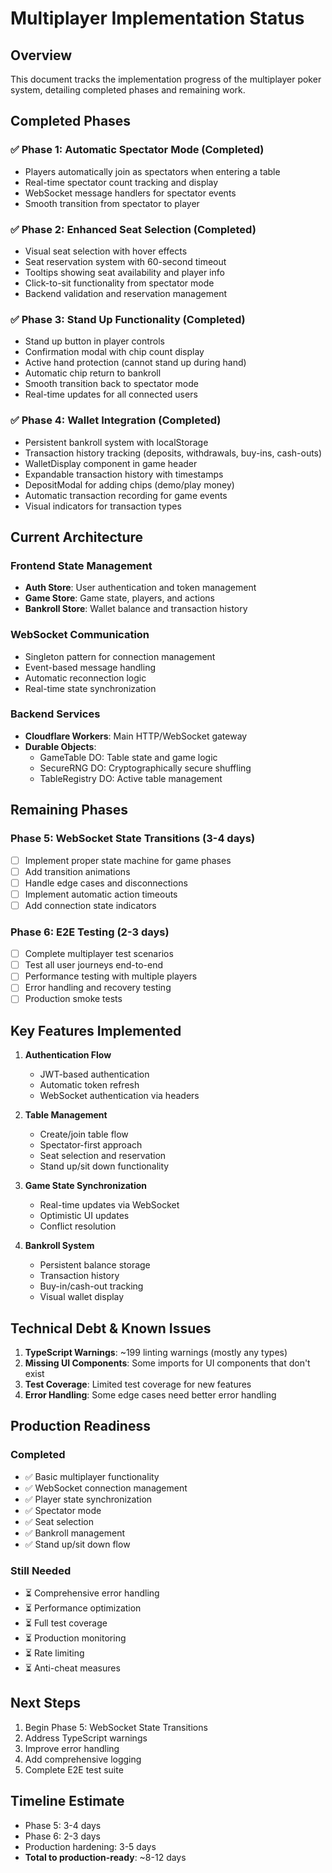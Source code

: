 # Multiplayer Implementation Status

## Overview
This document tracks the implementation progress of the multiplayer poker system, detailing completed phases and remaining work.

## Completed Phases

### ✅ Phase 1: Automatic Spectator Mode (Completed)
- Players automatically join as spectators when entering a table
- Real-time spectator count tracking and display
- WebSocket message handlers for spectator events
- Smooth transition from spectator to player

### ✅ Phase 2: Enhanced Seat Selection (Completed)
- Visual seat selection with hover effects
- Seat reservation system with 60-second timeout
- Tooltips showing seat availability and player info
- Click-to-sit functionality from spectator mode
- Backend validation and reservation management

### ✅ Phase 3: Stand Up Functionality (Completed)
- Stand up button in player controls
- Confirmation modal with chip count display
- Active hand protection (cannot stand up during hand)
- Automatic chip return to bankroll
- Smooth transition back to spectator mode
- Real-time updates for all connected users

### ✅ Phase 4: Wallet Integration (Completed)
- Persistent bankroll system with localStorage
- Transaction history tracking (deposits, withdrawals, buy-ins, cash-outs)
- WalletDisplay component in game header
- Expandable transaction history with timestamps
- DepositModal for adding chips (demo/play money)
- Automatic transaction recording for game events
- Visual indicators for transaction types

## Current Architecture

### Frontend State Management
- **Auth Store**: User authentication and token management
- **Game Store**: Game state, players, and actions
- **Bankroll Store**: Wallet balance and transaction history

### WebSocket Communication
- Singleton pattern for connection management
- Event-based message handling
- Automatic reconnection logic
- Real-time state synchronization

### Backend Services
- **Cloudflare Workers**: Main HTTP/WebSocket gateway
- **Durable Objects**: 
  - GameTable DO: Table state and game logic
  - SecureRNG DO: Cryptographically secure shuffling
  - TableRegistry DO: Active table management

## Remaining Phases

### Phase 5: WebSocket State Transitions (3-4 days)
- [ ] Implement proper state machine for game phases
- [ ] Add transition animations
- [ ] Handle edge cases and disconnections
- [ ] Implement automatic action timeouts
- [ ] Add connection state indicators

### Phase 6: E2E Testing (2-3 days)
- [ ] Complete multiplayer test scenarios
- [ ] Test all user journeys end-to-end
- [ ] Performance testing with multiple players
- [ ] Error handling and recovery testing
- [ ] Production smoke tests

## Key Features Implemented

1. **Authentication Flow**
   - JWT-based authentication
   - Automatic token refresh
   - WebSocket authentication via headers

2. **Table Management**
   - Create/join table flow
   - Spectator-first approach
   - Seat selection and reservation
   - Stand up/sit down functionality

3. **Game State Synchronization**
   - Real-time updates via WebSocket
   - Optimistic UI updates
   - Conflict resolution

4. **Bankroll System**
   - Persistent balance storage
   - Transaction history
   - Buy-in/cash-out tracking
   - Visual wallet display

## Technical Debt & Known Issues

1. **TypeScript Warnings**: ~199 linting warnings (mostly any types)
2. **Missing UI Components**: Some imports for UI components that don't exist
3. **Test Coverage**: Limited test coverage for new features
4. **Error Handling**: Some edge cases need better error handling

## Production Readiness

### Completed
- ✅ Basic multiplayer functionality
- ✅ WebSocket connection management
- ✅ Player state synchronization
- ✅ Spectator mode
- ✅ Seat selection
- ✅ Bankroll management
- ✅ Stand up/sit down flow

### Still Needed
- ⏳ Comprehensive error handling
- ⏳ Performance optimization
- ⏳ Full test coverage
- ⏳ Production monitoring
- ⏳ Rate limiting
- ⏳ Anti-cheat measures

## Next Steps

1. Begin Phase 5: WebSocket State Transitions
2. Address TypeScript warnings
3. Improve error handling
4. Add comprehensive logging
5. Complete E2E test suite

## Timeline Estimate
- Phase 5: 3-4 days
- Phase 6: 2-3 days
- Production hardening: 3-5 days
- **Total to production-ready**: ~8-12 days